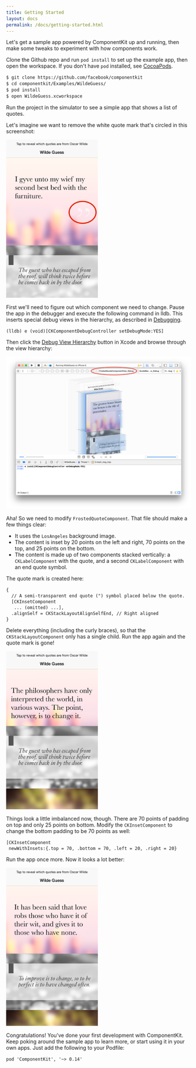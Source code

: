 ```yaml
---
title: Getting Started
layout: docs
permalink: /docs/getting-started.html
---
```


Let's get a sample app powered by ComponentKit up and running, then make some tweaks to experiment with how components work.

Clone the Github repo and run `pod install` to set up the example app, then open the workspace. If you don't have `pod` installed, see [CocoaPods](https://cocoapods.org/).

```sh
$ git clone https://github.com/facebook/componentkit
$ cd componentkit/Examples/WildeGuess/
$ pod install
$ open WildeGuess.xcworkspace
```

Run the project in the simulator to see a simple app that shows a list of quotes.

Let's imagine we want to remove the white quote mark that's circled in this screenshot:

<img src="/static/images/quote-before.png" width="250" height="431" alt="FrostedQuoteComponent screenshot with quote mark circled">

First we'll need to figure out which component we need to change. Pause the app in the debugger and execute the following command in lldb. This inserts special debug views in the hierarchy, as described in [Debugging](debugging.html).

```
(lldb) e (void)[CKComponentDebugController setDebugMode:YES]
```

Then click the [Debug View Hierarchy](https://developer.apple.com/library/ios/recipes/xcode_help-debugger/using_view_debugger/using_view_debugger.html) button in Xcode and browse through the view hierarchy:

<img src="/static/images/debugger-frosted-quote.png" alt="Debugger showing FrostedQuoteComponent">

Aha! So we need to modify `FrostedQuoteComponent`. That file should make a few things clear:

- It uses the `LosAngeles` background image.
- The content is inset by 20 points on the left and right, 70 points on the top, and 25 points on the bottom.
- The content is made up of two components stacked vertically: a `CKLabelComponent` with the quote, and a second `CKLabelComponent` with an end quote symbol.

The quote mark is created here:

```
{
  // A semi-transparent end quote (") symbol placed below the quote.
  [CKInsetComponent
   ... (omitted) ...],
  .alignSelf = CKStackLayoutAlignSelfEnd, // Right aligned
}
```

Delete everything (including the curly braces), so that the `CKStackLayoutComponent` only has a single child. Run the app again and the quote mark is gone!

<img src="/static/images/quote-after.png" width="250" height="431" alt="FrostedQuoteComponent screenshot with quote mark removed">

Things look a little imbalanced now, though. There are 70 points of padding on top and only 25 points on bottom. Modify the
`CKInsetComponent` to change the bottom padding to be 70 points as well:

```objc++
[CKInsetComponent
 newWithInsets:{.top = 70, .bottom = 70, .left = 20, .right = 20}
```

Run the app once more. Now it looks a lot better:

<img src="/static/images/quote-tweaked.png" width="250" height="431" alt="FrostedQuoteComponent screenshot with spacing tweaked">

Congratulations! You've done your first development with ComponentKit. Keep poking around the sample app to learn more, or start using it in your own apps. Just add the following to your Podfile:

```
pod 'ComponentKit', '~> 0.14'
```
